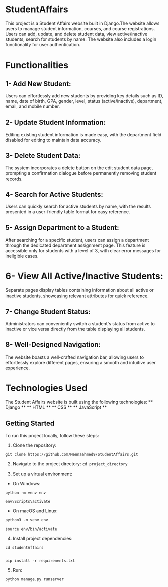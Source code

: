 # StudentAffairs
This project is a Student Affairs website  built in Django.The website allows users to manage student information, courses, and course registrations. Users can add, update, and delete student data, view active/inactive students, search for students by name. The website also includes a login functionality for user authentication.

# Functionalities
## 1- Add New Student:
Users can effortlessly add new students by providing key details such as ID, name, date of birth, GPA, gender, level, status (active/inactive), department, email, and mobile number.
## 2- Update Student Information:
Editing existing student information is made easy, with the department field disabled for editing to maintain data accuracy.
## 3- Delete Student Data:
The system incorporates a delete button on the edit student data page, prompting a confirmation dialogue before permanently removing student records.
## 4- Search for Active Students:
Users can quickly search for active students by name, with the results presented in a user-friendly table format for easy reference.
## 5- Assign Department to a Student:
After searching for a specific student, users can assign a department through the dedicated department assignment page. This feature is accessible only for students with a level of 3, with clear error messages for ineligible cases.
# 6- View All Active/Inactive Students:
Separate pages display tables containing information about all active or inactive students, showcasing relevant attributes for quick reference.
## 7- Change Student Status:
Administrators can conveniently switch a student's status from active to inactive or vice versa directly from the table displaying all students.
## 8- Well-Designed Navigation: 
The website boasts a well-crafted navigation bar, allowing users to effortlessly explore different pages, ensuring a smooth and intuitive user experience.

# Technologies Used
The Student Affairs website is built using the following technologies:
** Django **
** HTML **
** CSS ** 
** JavaScript **

## Getting Started

To run this project locally, follow these steps:

1. Clone the repository:
```
git clone https://github.com/Mennaahmed9/StudentAffairs.git
```

2. Navigate to the project directory: 
```cd project_directory```

3. Set up a virtual environment: 

- On Windows:
```
python -m venv env
```
```
env\Scripts\activate
```
  
- On macOS and Linux:

```
python3 -m venv env
```
```
source env/bin/activate
```
  
4. Install project dependencies:
```
cd studentAffairs
```
```

pip install -r requirements.txt
```

5. Run: 
```
python manage.py runserver
```
  
  
